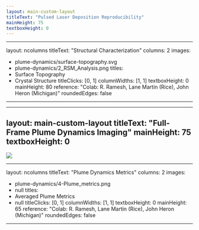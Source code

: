 ```yaml
---
layout: main-custom-layout
titleText: "Pulsed Laser Deposition Reproducibility"
mainHeight: 75
textboxHeight: 0
---
```


<CrossfadeImages :images="[
  'plume-dynamics/plume-dynamics.png',
]" />

---
layout: ncolumns
titleText: "Structural Characterization"
columns: 2
images:
  - plume-dynamics/surface-topography.svg
  - plume-dynamics/2_RSM_Analysis.png
titles:
 - Surface Topography
 - Crystal Structure
titleClicks: [0, 1]
columnWidths: [1, 1]
textboxHeight: 0
mainHeight: 80
reference: "Colab: R. Ramesh, Lane Martin (Rice), John Heron (Michigan)" 
roundedEdges: false
---

---
layout: main-custom-layout
titleText: "Full-Frame Plume Dynamics Imaging"
mainHeight: 75
textboxHeight: 0
---

<div class="h-[80vh] overflow-y-auto overflow-x-hidden p-4">
  <div class="flex flex-col items-center justify-center gap-4">
    <img
      src="/public/plume-dynamics/example-images.svg"
      class="max-w-full"
      id="zoomable-image"
      style="transform-origin: top center; transition: transform 0.2s;"
    />
  </div>
</div>

---
layout: ncolumns
titleText: "Plume Dynamics Metrics"
columns: 2
images:
  - plume-dynamics/4-Plume_metrics.png
  - null
titles:
 - Averaged Plume Metrics
 - null
titleClicks: [0, 1]
columnWidths: [1, 1]
textboxHeight: 0
mainHeight: 65
reference: "Colab: R. Ramesh, Lane Martin (Rice), John Heron (Michigan)" 
roundedEdges: false
---

